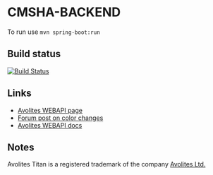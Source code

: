 CMSHA-BACKEND
=============

To run use `mvn spring-boot:run`

Build status
------------

[![Build Status](https://travis-ci.org/Sonicity/cmsha-backend.svg?branch=master)](https://travis-ci.org/Sonicity/cmsha-backend)


Links
-----
 * [Avolites WEBAPI page](https://www.avolites.com/webapi)
 * [Forum post on color changes](http://forum.avolites.com/viewtopic.php?f=21&t=5189)
 * [Avolites WEBAPI docs](http://api.avolites.com/10.1/index.html)


Notes
-----
Avolites Titan is a registered trademark of the company [Avolites Ltd.](https://www.avolites.com)